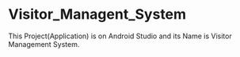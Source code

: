 # Visitor_Managent_System
This Project(Application) is on Android Studio and its Name is Visitor Management System.
